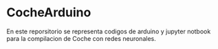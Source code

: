 # CocheArduino
En este reporsitorio se representa codigos de arduino y jupyter notbook para la compilacion de Coche con redes neuronales.
